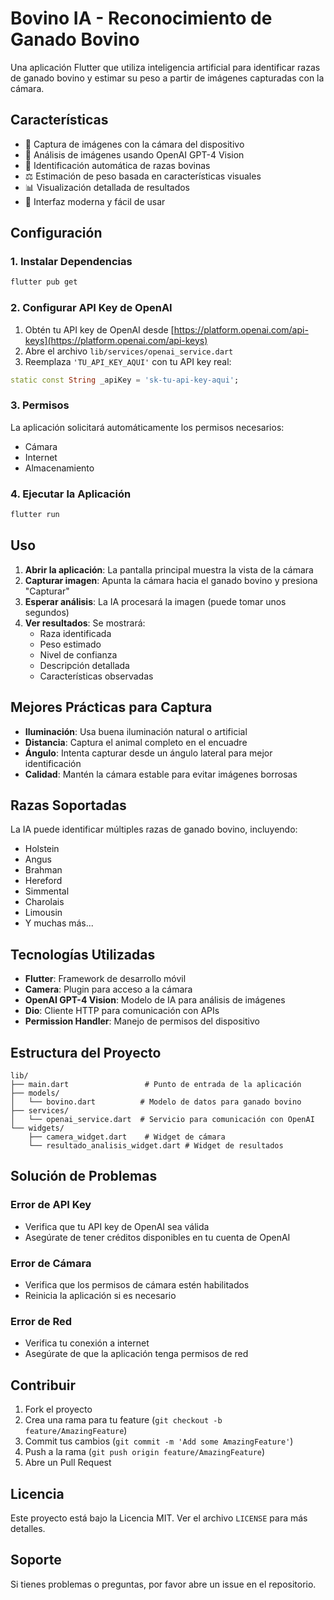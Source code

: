 # Bovino IA - Reconocimiento de Ganado Bovino

Una aplicación Flutter que utiliza inteligencia artificial para identificar razas de ganado bovino y estimar su peso a partir de imágenes capturadas con la cámara.

## Características

- 📸 Captura de imágenes con la cámara del dispositivo
- 🤖 Análisis de imágenes usando OpenAI GPT-4 Vision
- 🐄 Identificación automática de razas bovinas
- ⚖️ Estimación de peso basada en características visuales
- 📊 Visualización detallada de resultados
- 🎨 Interfaz moderna y fácil de usar

## Configuración

### 1. Instalar Dependencias

```bash
flutter pub get
```

### 2. Configurar API Key de OpenAI

1. Obtén tu API key de OpenAI desde [https://platform.openai.com/api-keys](https://platform.openai.com/api-keys)
2. Abre el archivo `lib/services/openai_service.dart`
3. Reemplaza `'TU_API_KEY_AQUI'` con tu API key real:

```dart
static const String _apiKey = 'sk-tu-api-key-aqui';
```

### 3. Permisos

La aplicación solicitará automáticamente los permisos necesarios:
- Cámara
- Internet
- Almacenamiento

### 4. Ejecutar la Aplicación

```bash
flutter run
```

## Uso

1. **Abrir la aplicación**: La pantalla principal muestra la vista de la cámara
2. **Capturar imagen**: Apunta la cámara hacia el ganado bovino y presiona "Capturar"
3. **Esperar análisis**: La IA procesará la imagen (puede tomar unos segundos)
4. **Ver resultados**: Se mostrará:
   - Raza identificada
   - Peso estimado
   - Nivel de confianza
   - Descripción detallada
   - Características observadas

## Mejores Prácticas para Captura

- **Iluminación**: Usa buena iluminación natural o artificial
- **Distancia**: Captura el animal completo en el encuadre
- **Ángulo**: Intenta capturar desde un ángulo lateral para mejor identificación
- **Calidad**: Mantén la cámara estable para evitar imágenes borrosas

## Razas Soportadas

La IA puede identificar múltiples razas de ganado bovino, incluyendo:
- Holstein
- Angus
- Brahman
- Hereford
- Simmental
- Charolais
- Limousin
- Y muchas más...

## Tecnologías Utilizadas

- **Flutter**: Framework de desarrollo móvil
- **Camera**: Plugin para acceso a la cámara
- **OpenAI GPT-4 Vision**: Modelo de IA para análisis de imágenes
- **Dio**: Cliente HTTP para comunicación con APIs
- **Permission Handler**: Manejo de permisos del dispositivo

## Estructura del Proyecto

```
lib/
├── main.dart                 # Punto de entrada de la aplicación
├── models/
│   └── bovino.dart          # Modelo de datos para ganado bovino
├── services/
│   └── openai_service.dart  # Servicio para comunicación con OpenAI
└── widgets/
    ├── camera_widget.dart    # Widget de cámara
    └── resultado_analisis_widget.dart # Widget de resultados
```

## Solución de Problemas

### Error de API Key
- Verifica que tu API key de OpenAI sea válida
- Asegúrate de tener créditos disponibles en tu cuenta de OpenAI

### Error de Cámara
- Verifica que los permisos de cámara estén habilitados
- Reinicia la aplicación si es necesario

### Error de Red
- Verifica tu conexión a internet
- Asegúrate de que la aplicación tenga permisos de red

## Contribuir

1. Fork el proyecto
2. Crea una rama para tu feature (`git checkout -b feature/AmazingFeature`)
3. Commit tus cambios (`git commit -m 'Add some AmazingFeature'`)
4. Push a la rama (`git push origin feature/AmazingFeature`)
5. Abre un Pull Request

## Licencia

Este proyecto está bajo la Licencia MIT. Ver el archivo `LICENSE` para más detalles.

## Soporte

Si tienes problemas o preguntas, por favor abre un issue en el repositorio.
